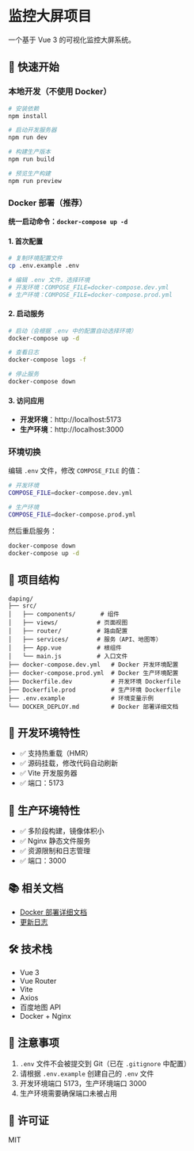 # 监控大屏项目

一个基于 Vue 3 的可视化监控大屏系统。

## 🚀 快速开始

### 本地开发（不使用 Docker）

```bash
# 安装依赖
npm install

# 启动开发服务器
npm run dev

# 构建生产版本
npm run build

# 预览生产构建
npm run preview
```

### Docker 部署（推荐）

**统一启动命令：`docker-compose up -d`**

#### 1. 首次配置

```bash
# 复制环境配置文件
cp .env.example .env

# 编辑 .env 文件，选择环境
# 开发环境：COMPOSE_FILE=docker-compose.dev.yml
# 生产环境：COMPOSE_FILE=docker-compose.prod.yml
```

#### 2. 启动服务

```bash
# 启动（会根据 .env 中的配置自动选择环境）
docker-compose up -d

# 查看日志
docker-compose logs -f

# 停止服务
docker-compose down
```

#### 3. 访问应用

- **开发环境**：http://localhost:5173
- **生产环境**：http://localhost:3000

### 环境切换

编辑 `.env` 文件，修改 `COMPOSE_FILE` 的值：

```bash
# 开发环境
COMPOSE_FILE=docker-compose.dev.yml

# 生产环境
COMPOSE_FILE=docker-compose.prod.yml
```

然后重启服务：

```bash
docker-compose down
docker-compose up -d
```

## 📁 项目结构

```
daping/
├── src/
│   ├── components/       # 组件
│   ├── views/           # 页面视图
│   ├── router/          # 路由配置
│   ├── services/        # 服务（API、地图等）
│   ├── App.vue          # 根组件
│   └── main.js          # 入口文件
├── docker-compose.dev.yml   # Docker 开发环境配置
├── docker-compose.prod.yml  # Docker 生产环境配置
├── Dockerfile.dev           # 开发环境 Dockerfile
├── Dockerfile.prod          # 生产环境 Dockerfile
├── .env.example             # 环境变量示例
└── DOCKER_DEPLOY.md         # Docker 部署详细文档
```

## 🔧 开发环境特性

- ✅ 支持热重载（HMR）
- ✅ 源码挂载，修改代码自动刷新
- ✅ Vite 开发服务器
- ✅ 端口：5173

## 🚀 生产环境特性

- ✅ 多阶段构建，镜像体积小
- ✅ Nginx 静态文件服务
- ✅ 资源限制和日志管理
- ✅ 端口：3000

## 📚 相关文档

- [Docker 部署详细文档](./DOCKER_DEPLOY.md)
- [更新日志](./CHANGELOG.md)

## 🛠️ 技术栈

- Vue 3
- Vue Router
- Vite
- Axios
- 百度地图 API
- Docker + Nginx

## 📝 注意事项

1. `.env` 文件不会被提交到 Git（已在 `.gitignore` 中配置）
2. 请根据 `.env.example` 创建自己的 `.env` 文件
3. 开发环境端口 5173，生产环境端口 3000
4. 生产环境需要确保端口未被占用

## 📄 许可证

MIT
